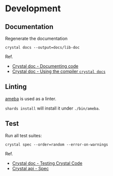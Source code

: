 # Development

## Documentation

Regenerate the documentation

```
crystal docs --output=docs/lib-doc
```

Ref.

- [Crystal doc - Documenting code](https://crystal-lang.org/reference/1.7/syntax_and_semantics/documenting_code.html)
- [Crystal doc - Using the compiler `crystal docs`](https://crystal-lang.org/reference/1.7/man/crystal/#crystal-docs)

## Linting

[ameba](https://github.com/crystal-ameba/ameba) is used as a linter.

`shards install` will install it under `./bin/ameba`.

## Test

Run all test suites:

```
crystal spec --order=random --error-on-warnings
```

Ref.

- [Crystal doc - Testing Crystal Code](https://crystal-lang.org/reference/1.7/guides/testing.html)
- [Crystal api - Spec](https://crystal-lang.org/api/1.7.2/Spec.html)
